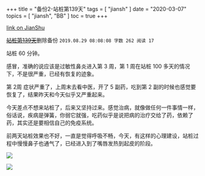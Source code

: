 +++
title = "备份2-站桩第139天"
tags = [
    "jiansh"
]
date = "2020-03-07"
topics = [
    "jiansh",
    "BB"
]
toc = true
+++



[link on JianShu](https://www.jianshu.com/p/1b788a4d6e71)

~~[站桩第139天](https://www.jianshu.com/p/9eb3600950f1)~~删除备份
`2019.08.29 08:08:08 字数 262 阅读 17`

站桩 60 分钟。

感冒，准确的说应该是过敏性鼻炎进入第 3 周，第 1 周在站桩 100 多天的情况下，不是很严重，已经有恢复的迹象。

第 2周 症状严重了，上周末去看中医，开了 5 副药，吃到第 2 副的时候也感觉要恢复了，结果昨天和今天似乎又严重起来。

今天差点不想来站桩了，后来又坚持过来。感觉治病，就像做任何一件事情一样，俗话说，疾病是弹簧，你弱它就强，吃药似乎是说把病的治疗交给了药，依赖了药，其实还是要相信自己的免疫系统。

前两天站桩效果也不好，一直是觉得呼吸不畅，今天，有这样的心理建设，站桩过程中慢慢鼻子也通气了，已经进入到了嘴唇发热到起皮的阶段。

![](https://upload-images.jianshu.io/upload_images/3296949-7a3392fe2cb174ca.png?imageMogr2/auto-orient/strip|imageView2/2/w/1080/format/webp)

![](https://upload-images.jianshu.io/upload_images/3296949-28272bdcaa0b656c.jpg?imageMogr2/auto-orient/strip|imageView2/2/w/504/format/webp)
